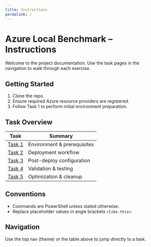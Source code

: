 ```yaml
---
title: Instructions
permalink: /
---
```


# Azure Local Benchmark – Instructions

Welcome to the project documentation. Use the task pages in the navigation to walk through each exercise.

## Getting Started
1. Clone the repo.
2. Ensure required Azure resource providers are registered.
3. Follow Task 1 to perform initial environment preparation.

## Task Overview
| Task | Summary |
|------|---------|
| [Task 1](task1.md) | Environment & prerequisites |
| [Task 2](task2.md) | Deployment workflow |
| [Task 3](task3.md) | Post-deploy configuration |
| [Task 4](task4.md) | Validation & testing |
| [Task 5](task5.md) | Optimization & cleanup |

## Conventions
- Commands are PowerShell unless stated otherwise.
- Replace placeholder values in angle brackets `<like-this>`.

## Navigation
Use the top nav (theme) or the table above to jump directly to a task.
